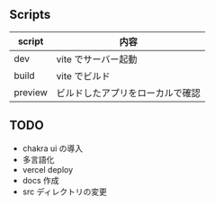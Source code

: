 ## Scripts

| script  | 内容                             |
| ------- | -------------------------------- |
| dev     | vite でサーバー起動              |
| build   | vite でビルド                    |
| preview | ビルドしたアプリをローカルで確認 |

## TODO

- chakra ui の導入
- 多言語化
- vercel deploy
- docs 作成
- src ディレクトリの変更
